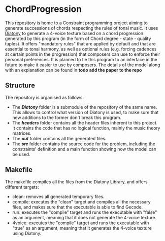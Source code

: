 # ChordProgression
This repository is home to a Constraint programming project aiming to generate 
successions of chords respecting the rules of tonal music. 
It uses [Diatony](https://github.com/sprockeelsd/Diatony) to generate a 4-voice texture 
based on a chord progression generated by this program (in the form of Chord degree - 
state - quality tuples). It offers "mandatory rules" that are applied by default and 
that are essential to tonal harmony, as well as optional rules (e.g. forcing cadences 
at certain points in the progression) that composers can use to enforce their personal 
preferences. It is planned to tie this program to an interface in the future to make 
it easier to use by composers. The details of the model along with an explanation can be
found in **todo add the paper to the repo**


## Structure
The repository is organised as follows: 
- The ***Diatony*** folder is a submodule of the repository of the same name. This 
allows to control what version of Diatony is used, to make sure that new additions 
to the former don't break this program.
- The ***headers*** folder contains all the header files inherent to this project. 
It contains the code that has no logical function, mainly the music theory matrices.
- The ***out*** folder contains all the generated files.
- The ***src*** folder contains the source code for the problem, including the 
constraints' definition and a main function showing how the model can be used.

## Makefile
The makefile compiles all the files from the Diatony Library, and offers different 
targets:
- clean: removes all generated temporary files.
- compile: executes the "clean" target and compiles all the necessary files, and 
makes sure that the executable is able to find Gecode.
- run: executes the "compile" target and runs the executable with "false" as an argument,
meaning that it does not generate the 4-voice texture.
- 4voice: executes the "compile" target and runs the executable with "true" as an 
argument, meaning that it generates the 4-voice texture using Diatony.